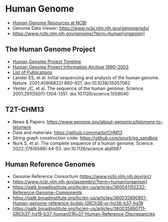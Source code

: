 # Human Genome

- [Human Genome Resources at NCBI](https://www.ncbi.nlm.nih.gov/projects/genome/guide/human/index.shtml)
- Genome Data Viewer: https://www.ncbi.nlm.nih.gov/genome/gdv/
- https://www.ncbi.nlm.nih.gov/genome/?term=human[organism]

## The Human Genome Project

- [Human Genome Project Timeline](https://www.genome.gov/human-genome-project/timeline)
- [Human Genome Project Information Archive 1990–2003](https://web.ornl.gov/sci/techresources/Human_Genome/)
- [List of Publications](https://web.ornl.gov/sci/techresources/Human_Genome/project/timeline.shtml)
- Lander ES, et al. Initial sequencing and analysis of the human genome. Nature. 2001;409(6822):860-921. doi:10.1038/35057062
- Venter JC, et al. The sequence of the human genome. Science. 2001;291(5507):1304-1351. doi:10.1126/science.1058040

## T2T-CHM13

- News & Papers: https://www.genome.gov/about-genomics/telomere-to-telomere
- Data and materials: https://github.com/marbl/CHM13
- String graph construction code: https://github.com/snurk/sg_sandbox
- Nurk S, et al. The complete sequence of a human genome. Science. 2022;376(6588):44-53. doi:10.1126/science.abj6987

## Human Reference Genomes

- Genome Reference Consortium (https://www.ncbi.nlm.nih.gov/grc)
- https://www.ncbi.nlm.nih.gov/assembly/?term=human[organism]
- https://gatk.broadinstitute.org/hc/en-us/articles/360041155232-Reference-Genome-Components
- https://gatk.broadinstitute.org/hc/en-us/articles/360035890951-Human-genome-reference-builds-GRCh38-or-hg38-b37-hg19
- https://gatk.broadinstitute.org/hc/en-us/articles/360035890711-GRCh37-hg19-b37-humanG1Kv37-Human-Reference-Discrepancies

